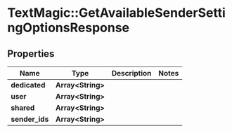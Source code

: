 # TextMagic::GetAvailableSenderSettingOptionsResponse

## Properties
Name | Type | Description | Notes
------------ | ------------- | ------------- | -------------
**dedicated** | **Array&lt;String&gt;** |  | 
**user** | **Array&lt;String&gt;** |  | 
**shared** | **Array&lt;String&gt;** |  | 
**sender_ids** | **Array&lt;String&gt;** |  | 



